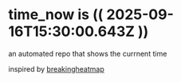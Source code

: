# time_now is (( 2025-09-16T15:30:00.643Z ))

an automated repo that shows the currnent time

inspired by [breakingheatmap](https://github.com/breakingheatmap/breakingheatmap)